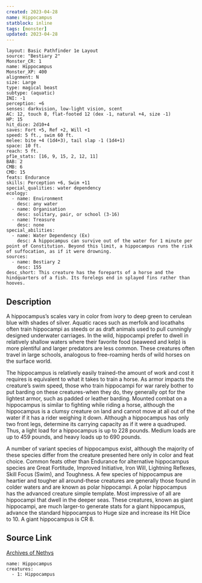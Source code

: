 ```yaml
---
created: 2023-04-28
name: Hippocampus
statblock: inline
tags: [monster]
updated: 2023-04-28
---
```

```statblock
layout: Basic Pathfinder 1e Layout
source: "Bestiary 2"
Monster_CR: 1
name: Hippocampus
Monster_XP: 400
alignment: N
size: Large
type: magical beast
subtype: (aquatic)
INI: -1
perception: +6
senses: darkvision, low-light vision, scent
AC: 12, touch 8, flat-footed 12 (dex -1, natural +4, size -1)
HP: 15
hit_dice: 2d10+4
saves: Fort +5, Ref +2, Will +1
speed: 5 ft., swim 60 ft.
melee: bite +4 (1d4+3), tail slap -1 (1d4+1)
space: 10 ft.
reach: 5 ft.
pf1e_stats: [16, 9, 15, 2, 12, 11]
BAB: 2
CMB: 6
CMD: 15
feats: Endurance
skills: Perception +6, Swim +11
special_qualities: water dependency
ecology:
  - name: Environment
    desc: any water
  - name: Organisation
    desc: solitary, pair, or school (3-16)
  - name: Treasure
    desc: none
special_abilities:
  - name: Water Dependency (Ex)
    desc: A hippocampus can survive out of the water for 1 minute per point of Constitution. Beyond this limit, a hippocampus runs the risk of suffocation, as if it were drowning.
sources:
  - name: Bestiary 2
    desc: 155
desc_short: This creature has the foreparts of a horse and the hindquarters of a fish. Its forelegs end in splayed fins rather than hooves.
```
## Description
A hippocampus’s scales vary in color from ivory to deep green to cerulean blue with shades of silver. Aquatic races such as merfolk and locathahs often train hippocampi as steeds or as draft animals used to pull cunningly designed underwater carriages. In the wild, hippocampi prefer to dwell in relatively shallow waters where their favorite food (seaweed and kelp) is more plentiful and larger predators are less common. These creatures often travel in large schools, analogous to free-roaming herds of wild horses on the surface world.

The hippocampus is relatively easily trained-the amount of work and cost it requires is equivalent to what it takes to train a horse. As armor impacts the creature’s swim speed, those who train hippocampi for war rarely bother to put barding on these creatures-when they do, they generally opt for the lightest armor, such as padded or leather barding. Mounted combat on a hippocampus is similar to fighting while riding a horse, although the hippocampus is a clumsy creature on land and cannot move at all out of the water if it has a rider weighing it down. Although a hippocampus has only two front legs, determine its carrying capacity as if it were a quadruped. Thus, a light load for a hippocampus is up to 228 pounds. Medium loads are up to 459 pounds, and heavy loads up to 690 pounds.

A number of variant species of hippocampus exist, although the majority of these species differ from the creature presented here only in color and feat choice. Common feats other than Endurance for alternative hippocampus species are Great Fortitude, Improved Initiative, Iron Will, Lightning Reflexes, Skill Focus (Swim), and Toughness. A few species of hippocampus are heartier and tougher all around-these creatures are generally those found in colder waters and are known as polar hippocampi. A polar hippocampus has the advanced creature simple template. Most impressive of all are hippocampi that dwell in the deeper seas. These creatures, known as giant hippocampi, are much larger-to generate stats for a giant hippocampus, advance the standard hippocampus to Huge size and increase its Hit Dice to 10. A giant hippocampus is CR 8.
## Source Link
[Archives of Nethys](https://aonprd.com/MonsterDisplay.aspx?ItemName=Hippocampus)
```encounter-table
name: Hippocampus
creatures:
  - 1: Hippocampus
```
